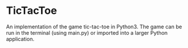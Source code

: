 # TicTacToe

An implementation of the game tic-tac-toe in Python3. The game can be run in the terminal (using main.py) or imported into a larger Python application.
